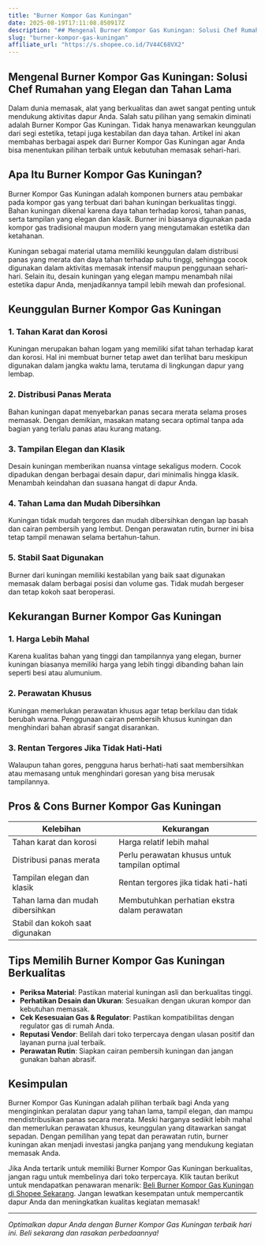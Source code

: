 ```yaml
---
title: "Burner Kompor Gas Kuningan"
date: 2025-08-19T17:11:08.850917Z
description: "## Mengenal Burner Kompor Gas Kuningan: Solusi Chef Rumahan yang Elegan dan Tahan Lama..."
slug: "burner-kompor-gas-kuningan"
affiliate_url: "https://s.shopee.co.id/7V44C68VX2"
---
```

## Mengenal Burner Kompor Gas Kuningan: Solusi Chef Rumahan yang Elegan dan Tahan Lama

Dalam dunia memasak, alat yang berkualitas dan awet sangat penting untuk mendukung aktivitas dapur Anda. Salah satu pilihan yang semakin diminati adalah Burner Kompor Gas Kuningan. Tidak hanya menawarkan keunggulan dari segi estetika, tetapi juga kestabilan dan daya tahan. Artikel ini akan membahas berbagai aspek dari Burner Kompor Gas Kuningan agar Anda bisa menentukan pilihan terbaik untuk kebutuhan memasak sehari-hari.

## Apa Itu Burner Kompor Gas Kuningan?

Burner Kompor Gas Kuningan adalah komponen burners atau pembakar pada kompor gas yang terbuat dari bahan kuningan berkualitas tinggi. Bahan kuningan dikenal karena daya tahan terhadap korosi, tahan panas, serta tampilan yang elegan dan klasik. Burner ini biasanya digunakan pada kompor gas tradisional maupun modern yang mengutamakan estetika dan ketahanan.

Kuningan sebagai material utama memiliki keunggulan dalam distribusi panas yang merata dan daya tahan terhadap suhu tinggi, sehingga cocok digunakan dalam aktivitas memasak intensif maupun penggunaan sehari-hari. Selain itu, desain kuningan yang elegan mampu menambah nilai estetika dapur Anda, menjadikannya tampil lebih mewah dan profesional.

## Keunggulan Burner Kompor Gas Kuningan

### 1. Tahan Karat dan Korosi
Kuningan merupakan bahan logam yang memiliki sifat tahan terhadap karat dan korosi. Hal ini membuat burner tetap awet dan terlihat baru meskipun digunakan dalam jangka waktu lama, terutama di lingkungan dapur yang lembap.

### 2. Distribusi Panas Merata
Bahan kuningan dapat menyebarkan panas secara merata selama proses memasak. Dengan demikian, masakan matang secara optimal tanpa ada bagian yang terlalu panas atau kurang matang.

### 3. Tampilan Elegan dan Klasik
Desain kuningan memberikan nuansa vintage sekaligus modern. Cocok dipadukan dengan berbagai desain dapur, dari minimalis hingga klasik. Menambah keindahan dan suasana hangat di dapur Anda.

### 4. Tahan Lama dan Mudah Dibersihkan
Kuningan tidak mudah tergores dan mudah dibersihkan dengan lap basah dan cairan pembersih yang lembut. Dengan perawatan rutin, burner ini bisa tetap tampil menawan selama bertahun-tahun.

### 5. Stabil Saat Digunakan
Burner dari kuningan memiliki kestabilan yang baik saat digunakan memasak dalam berbagai posisi dan volume gas. Tidak mudah bergeser dan tetap kokoh saat beroperasi.

## Kekurangan Burner Kompor Gas Kuningan

### 1. Harga Lebih Mahal
Karena kualitas bahan yang tinggi dan tampilannya yang elegan, burner kuningan biasanya memiliki harga yang lebih tinggi dibanding bahan lain seperti besi atau alumunium.

### 2. Perawatan Khusus
Kuningan memerlukan perawatan khusus agar tetap berkilau dan tidak berubah warna. Penggunaan cairan pembersih khusus kuningan dan menghindari bahan abrasif sangat disarankan.

### 3. Rentan Tergores Jika Tidak Hati-Hati
Walaupun tahan gores, pengguna harus berhati-hati saat membersihkan atau memasang untuk menghindari goresan yang bisa merusak tampilannya.

## Pros & Cons Burner Kompor Gas Kuningan

| Kelebihan                                   | Kekurangan                                      |
|----------------------------------------------|------------------------------------------------|
| Tahan karat dan korosi                     | Harga relatif lebih mahal                     |
| Distribusi panas merata                     | Perlu perawatan khusus untuk tampilan optimal |
| Tampilan elegan dan klasik                  | Rentan tergores jika tidak hati-hati           |
| Tahan lama dan mudah dibersihkan           | Membutuhkan perhatian ekstra dalam perawatan |
| Stabil dan kokoh saat digunakan             |                                              |

## Tips Memilih Burner Kompor Gas Kuningan Berkualitas

- **Periksa Material**: Pastikan material kuningan asli dan berkualitas tinggi.
- **Perhatikan Desain dan Ukuran**: Sesuaikan dengan ukuran kompor dan kebutuhan memasak.
- **Cek Kesesuaian Gas & Regulator**: Pastikan kompatibilitas dengan regulator gas di rumah Anda.
- **Reputasi Vendor**: Belilah dari toko terpercaya dengan ulasan positif dan layanan purna jual terbaik.
- **Perawatan Rutin**: Siapkan cairan pembersih kuningan dan jangan gunakan bahan abrasif.

## Kesimpulan

Burner Kompor Gas Kuningan adalah pilihan terbaik bagi Anda yang menginginkan peralatan dapur yang tahan lama, tampil elegan, dan mampu mendistribusikan panas secara merata. Meski harganya sedikit lebih mahal dan memerlukan perawatan khusus, keunggulan yang ditawarkan sangat sepadan. Dengan pemilihan yang tepat dan perawatan rutin, burner kuningan akan menjadi investasi jangka panjang yang mendukung kegiatan memasak Anda.

Jika Anda tertarik untuk memiliki Burner Kompor Gas Kuningan berkualitas, jangan ragu untuk membelinya dari toko terpercaya. Klik tautan berikut untuk mendapatkan penawaran menarik: [Beli Burner Kompor Gas Kuningan di Shopee Sekarang](https://s.shopee.co.id/7V44C68VX2). Jangan lewatkan kesempatan untuk mempercantik dapur Anda dan meningkatkan kualitas kegiatan memasak!

---

*Optimalkan dapur Anda dengan Burner Kompor Gas Kuningan terbaik hari ini. Beli sekarang dan rasakan perbedaannya!*